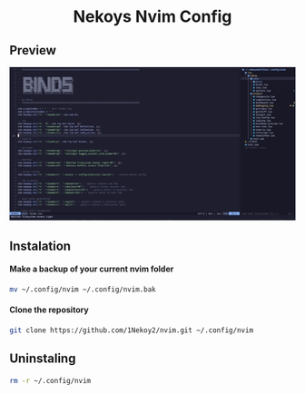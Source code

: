 <h1 align="center">Nekoys Nvim Config</h1>

## Preview

![preview](preview.png)

## Instalation

#### Make a backup of your current nvim folder

```bash
mv ~/.config/nvim ~/.config/nvim.bak
```

#### Clone the repository

```bash
git clone https://github.com/1Nekoy2/nvim.git ~/.config/nvim
```
## Uninstaling 

```bash
rm -r ~/.config/nvim
```

